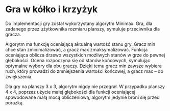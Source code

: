 # Gra w kółko i krzyżyk
Do implementacji gry został wykorzystany algorytm Minimax. Gra, dla zadanego przez użytkownika rozmiaru planszy, symuluje przeciwnika dla gracza.

Algorytm ma funkcję oceniającą aktualną wartość stanu gry. Gracz min chce stan zminimalizować, a gracz max zmaksymalizować. Funkcja oceniająca oblicza drzewo wszystkich możliwych stanów w grze do pewnej głębokości. Ocena rozpoczyna się od stanów końcowych, symulując optymalne wybory dla obu graczy. Dzięki temu gracz min zawsze wybiera ruch, który prowadzi do zmniejszenia wartości końcowej, a gracz max – do zwiększenia.

Dla gry na planszy 3 x 3, algorytm nigdy nie przegrał. W przypadku planszy 4 x 4, poprzez użycie małej głębokości dla funkcji oceniającej spowodowane małą mocą obliczeniową, algorytm jedynie broni się przed porażką.
